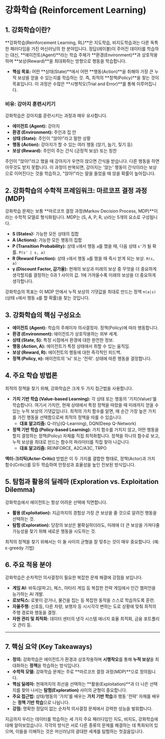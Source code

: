 # 강화학습 (Reinforcement Learning)

## 1. 강화학습이란?

**강화학습(Reinforcement Learning, RL)**은 지도학습, 비지도학습과는 다른 독특한 패러다임을 가진 머신러닝의 한 분야입니다. 정답(레이블)이 주어진 데이터를 학습하는 대신, **에이전트(Agent)**라는 학습 주체가 **환경(Environment)**과 상호작용하며 **보상(Reward)**을 최대화하는 방향으로 행동을 학습합니다.

- **핵심 목표:** 어떤 **상태(State)**에서 어떤 **행동(Action)**을 취해야 가장 큰 누적 보상을 얻을 수 있는지를 학습하는 것. 즉, 최적의 **정책(Policy)**을 찾는 것이 목표입니다. 이 과정은 수많은 **시행착오(Trial and Error)**를 통해 이루어집니다.

### 비유: 강아지 훈련시키기
강화학습은 강아지를 훈련시키는 과정과 매우 유사합니다.
- **에이전트 (Agent):** 강아지
- **환경 (Environment):** 주인과 집 안
- **상태 (State):** 주인이 "앉아!"라고 말한 상황
- **행동 (Action):** 강아지가 할 수 있는 여러 행동 (앉기, 눕기, 짖기 등)
- **보상 (Reward):** 주인이 주는 간식 (긍정적 보상) 또는 칭찬

주인이 "앉아!"라고 했을 때 강아지가 우연히 앉으면 간식을 받습니다. 다른 행동을 하면 아무것도 받지 못합니다. 이 과정이 반복되면, 강아지는 '앉는' 행동이 간식이라는 보상으로 이어진다는 것을 학습하고, "앉아!"라는 말을 들었을 때 앉을 확률이 높아집니다.

## 2. 강화학습의 수학적 프레임워크: 마르코프 결정 과정 (MDP)
강화학습 문제는 보통 **마르코프 결정 과정(Markov Decision Process, MDP)**이라는 수학적 모델로 형식화됩니다. MDP는 (S, A, P, R, γ)라는 5개의 요소로 구성됩니다.
- **S (States):** 가능한 모든 상태의 집합
- **A (Actions):** 가능한 모든 행동의 집합
- **P (Transition Probability):** 상태 `s`에서 행동 `a`를 했을 때, 다음 상태 `s'`가 될 확률. `P(s' | s, a)`
- **R (Reward Function):** 상태 `s`에서 행동 `a`를 했을 때 즉시 받게 되는 보상. `R(s, a)`
- **γ (Discount Factor, 감가율):** 현재의 보상과 미래의 보상 중 무엇을 더 중요하게 생각할지를 결정하는 0과 1 사이의 값. 1에 가까울수록 미래의 보상을 더 중요하게 생각합니다.

강화학습의 목표는 이 MDP 안에서 누적 보상의 기댓값을 최대로 만드는 정책 `π(a|s)` (상태 `s`에서 행동 `a`를 할 확률)을 찾는 것입니다.

## 3. 강화학습의 핵심 구성요소
- **에이전트 (Agent):** 학습의 주체이자 의사결정자. 정책(Policy)에 따라 행동합니다.
- **환경 (Environment):** 에이전트가 상호작용하는 외부 세계.
- **상태 (State, S):** 특정 시점에서 환경에 대한 완전한 정보.
- **행동 (Action, A):** 에이전트가 특정 상태에서 취할 수 있는 움직임.
- **보상 (Reward, R):** 에이전트의 행동에 대한 즉각적인 피드백.
- **정책 (Policy, π):** 에이전트의 '뇌' 또는 '전략'. 상태에 따른 행동을 결정합니다.

## 4. 주요 학습 방법론
최적의 정책을 찾기 위해, 강화학습은 크게 두 가지 접근법을 사용합니다.

- **가치 기반 학습 (Value-based Learning):** 각 상태 또는 행동의 '가치(Value)'를 학습합니다. 여기서 가치란, 현재 상태에서 특정 정책을 따랐을 때 미래까지 얻을 수 있는 누적 보상의 기댓값입니다. 최적의 가치 함수를 알면, 매 순간 가장 높은 가치를 가진 행동을 선택함으로써 최적의 정책을 따를 수 있습니다.
  - **대표 알고리즘:** Q-러닝(Q-Learning), DQN(Deep Q-Network)
- **정책 기반 학습 (Policy-based Learning):** 가치 함수를 거치지 않고, 어떤 행동을 할지 결정하는 정책(Policy) 자체를 직접 최적화합니다. 정책을 하나의 함수로 보고, 누적 보상을 최대로 만드는 함수의 파라미터를 직접 찾아 나갑니다.
  - **대표 알고리즘:** REINFORCE, A2C/A3C, TRPO

**액터-크리틱(Actor-Critic)** 방법은 이 두 가지를 결합한 형태로, 정책(Actor)과 가치 함수(Critic)를 모두 학습하여 안정성과 효율성을 높인 진보된 방식입니다.

## 5. 탐험과 활용의 딜레마 (Exploration vs. Exploitation Dilemma)
강화학습에서 에이전트는 항상 어려운 선택에 직면합니다.
- **활용 (Exploitation):** 지금까지의 경험상 가장 큰 보상을 줄 것으로 알려진 행동을 선택하는 것.
- **탐험 (Exploration):** 당장의 보상은 불확실하더라도, 미래에 더 큰 보상을 가져다줄 가능성을 찾기 위해 새로운 행동을 시도하는 것.

최적의 정책을 찾기 위해서는 이 둘 사이의 균형을 잘 맞추는 것이 매우 중요합니다. (예: ε-greedy 기법)

## 6. 주요 적용 분야
강화학습은 순차적인 의사결정이 필요한 복잡한 문제 해결에 강점을 보입니다.
- **게임 AI:** 바둑(알파고), 체스, 아타리 게임 등 복잡한 전략 게임에서 인간 챔피언을 능가하는 AI 개발.
- **로보틱스:** 로봇이 걷거나, 물건을 집는 등 복잡한 동작을 스스로 학습하도록 훈련.
- **자율주행:** 신호등, 다른 차량, 보행자 등 시시각각 변하는 도로 상황에 맞춰 최적의 주행 경로와 행동을 결정.
- **자원 관리 및 최적화:** 데이터 센터의 냉각 시스템 에너지 효율 최적화, 금융 포트폴리오 관리 등.

---

## 7. 핵심 요약 (Key Takeaways)
- **정의:** 강화학습은 에이전트가 환경과 상호작용하며 **시행착오**를 통해 **누적 보상**을 최대화하는 **정책**을 학습하는 방식입니다.
- **수학적 모델:** 강화학습 문제는 주로 **마르코프 결정 과정(MDP)**으로 정의됩니다.
- **핵심 딜레마:** 현재까지의 최선을 선택하는 **활용(Exploitation)**과 더 나은 선택지를 찾아 나서는 **탐험(Exploration)** 사이의 균형이 중요합니다.
- **주요 접근법:** 상태/행동의 '가치'를 배우는 **가치 기반 학습**과 행동 '전략' 자체를 배우는 **정책 기반 학습**으로 나뉩니다.
- **강점:** 명확한 정답이 없는 순차적 의사결정 문제에서 강력한 성능을 발휘합니다.

지금까지 우리는 데이터를 학습하는 세 가지 주요 패러다임인 지도, 비지도, 강화학습에 대해 알아보았습니다. 각각의 방식은 서로 다른 종류의 문제를 해결하는 데 특화되어 있으며, 이들을 이해하는 것은 머신러닝의 광대한 세계를 탐험하는 첫걸음입니다.
